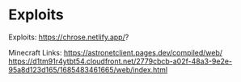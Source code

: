 # Exploits
Exploits:
https://chrose.netlify.app/?

Minecraft Links: https://astronetclient.pages.dev/compiled/web/  https://d1tm91r4ytbt54.cloudfront.net/2779cbcb-a02f-48a3-9e2e-95a8d123d165/1685483461665/web/index.html
